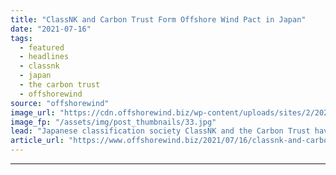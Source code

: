 ```yaml
---
title: "ClassNK and Carbon Trust Form Offshore Wind Pact in Japan"
date: "2021-07-16"
tags: 
  - featured
  - headlines
  - classnk
  - japan
  - the carbon trust
  - offshorewind
source: "offshorewind"
image_url: "https://cdn.offshorewind.biz/wp-content/uploads/sites/2/2021/07/16121502/Seajacks-Zaratan-at-Akita-Noshiro.jpg"
image_fp: "/assets/img/post_thumbnails/33.jpg"
lead: "Japanese classification society ClassNK and the Carbon Trust have signed a Memorandum of Understanding"
article_url: "https://www.offshorewind.biz/2021/07/16/classnk-and-carbon-trust-form-offshore-wind-pact-in-japan/"
---
```


---
